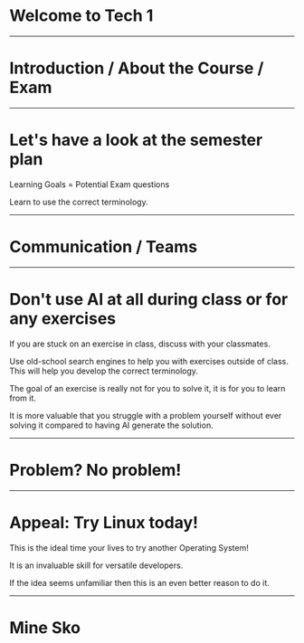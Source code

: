 <div class="title-card">
    <h1>Welcome to Tech 1</h1>
</div>

---

# Introduction / About the Course / Exam

---

# Let's have a look at the semester plan

Learning Goals = Potential Exam questions

Learn to use the correct terminology.

---

# Communication / Teams



---

# Don't use AI at all during class or for any exercises

If you are stuck on an exercise in class, discuss with your classmates. 

Use old-school search engines to help you with exercises outside of class. This will help you develop the correct terminology.

The goal of an exercise is really not for you to solve it, it is for you to learn from it. 

It is more valuable that you struggle with a problem yourself without ever solving it compared to having AI generate the solution. 

---

# Problem? No problem!

---

# Appeal: Try Linux today!

This is the ideal time your lives to try another Operating System!

It is an invaluable skill for versatile developers. 

If the idea seems unfamiliar then this is an even better reason to do it.


---

# Mine Sko

